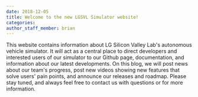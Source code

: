 ```yaml
---
date: 2018-12-05
title: Welcome to the new LGSVL Simulator website!
categories:
author_staff_member: brian
---
```


This website contains information about LG Silicon Valley Lab's autonomous vehicle simulator.
It will act as a central place to direct developers and interested users of our simulator to our Github page, documentation, and information about our latest developments.
On this blog, we will post news about our team's progress, post new videos showing new features that solve users' pain points, and announce our releases and roadmap. Please stay tuned, and always feel free to contact us with questions or for more information.
